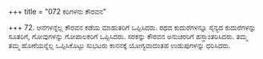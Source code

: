 +++
title = "072 ಕರಿಗಳನು ಕೌರವನ"

+++
72. ಆನೆಗಳನ್ನೆಲ್ಲ ಕೌರವನ ಕಡೆಯ ಮಾಹುತರಿಗೆ  ಒಪ್ಪಿಸಿದರು. ರಥದ ಕುದುರೆಗಳನ್ನೂ ಸೈನ್ಯದ ಕುದುರೆಗಳನ್ನು ಸೂತರಿಗೆ, ಗೋವುಗಳನ್ನು ಗೋಪಾಲಕರಿಗೆ ಒಪ್ಪಿಸಿದರು. ಸರಕನ್ನು ಕೌರವನ ಅನುಚರರಿಗೆ ಹಸ್ತಾಂತರಿಸಿದರು. ತಮ್ಮ ತಮ್ಮ ಹೊಣೆಯನ್ನೆಲ್ಲ ಒಪ್ಪಿಸಿಕೊಟ್ಟು ಸುಭಟರು ಕಾನನಕ್ಕೆ ಯೋಗ್ಯವಾದಂತಹ ಉಡುಪುಗಳನ್ನು ಧರಿಸಿದರು.